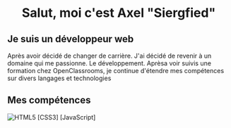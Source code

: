 <h1 align="center">Salut, moi c'est Axel "Siergfied"</h1>

<h2>Je suis un développeur web</h2>
Après avoir décidé de changer de carrière. J'ai décidé de revenir à un domaine qui me passionne. Le développement. Aprèsa voir suivis une formation chez OpenClassrooms, je continue d'étendre mes compétences sur divers langages et technologies

## Mes compétences
![HTML5](https://img.shields.io/badge/HTML5-E34F26?style=for-the-badge&logo=html5&logoColor=white)
[CSS3]
[JavaScript]
